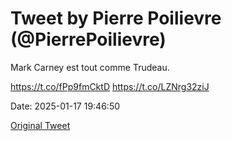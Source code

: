 # Tweet by Pierre Poilievre (@PierrePoilievre)

Mark Carney est tout comme Trudeau.

https://t.co/fPp9fmCktD https://t.co/LZNrg32ziJ

Date: 2025-01-17 19:46:50

[Original Tweet](https://x.com/PierrePoilievre/status/1880341025375547781)
